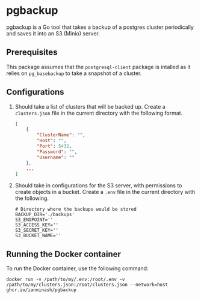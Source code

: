 # pgbackup

pgbackup is a Go tool that takes a backup of a postgres cluster periodically and saves it into an S3 (Minio) server.

## Prerequisites

This package assumes that the `postgresql-client` package is intalled as it relies on `pg_basebackup` to take a snapshot of a cluster.



## Configurations
1. Should take a list of clusters that will be backed up.
    Create a `clusters.json` file in the current directory with the following format.
    ```json
    [
        {
            "ClusterName": "",
            "Host": "",
            "Port": 5432,
            "Password": "",
            "Username": ""
        },
        ...
    ]
    ```
2. Should take in configurations for the S3 server, with permissions to create objects in a bucket. 
    Create a `.env` file in the current directory with the following.
    ```shell
    # Directory where the backups would be stored
    BACKUP_DIR='./backups'
    S3_ENDPOINT=''
    S3_ACCESS_KEY=''
    S3_SECRET_KEY=''
    S3_BUCKET_NAME=''
    ```

## Running the Docker container
To run the Docker container, use the following command:

```shell
docker run -v /path/to/my/.env:/root/.env -v /path/to/my/clusters.json:/root/clusters.json --network=host ghcr.io/ianminash/pgbackup
```